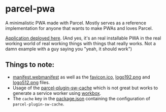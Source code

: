 # parcel-pwa

A minimalistic PWA made with Parcel. Mostly serves as a reference implementation for anyone that wants to make PWAs and loves Parcel.

[Application deployed here](https://nicolas-van.github.io/parcel-pwa/). (And yes, it's an real installable PWA in the real working world of real working things with things that really works. Not a damn example with a guy saying you "yeah, it should work")

## Things to note:

* [manifest.webmanifest](./manifest.webmanifest) as well as the [favicon.ico](./favicon.ico), [logo192.png](./logo192.png) and [logo512.png](./logo512.png) files.
* Usage of the [parcel-plugin-sw-cache](https://github.com/mischnic/parcel-plugin-sw-cache) which is not great but works to generate a service worker using [workbox](https://developers.google.com/web/tools/workbox).
* The `cache` key in the [package.json](./package.json) containing the configuration of `parcel-plugin-sw-cache`.
